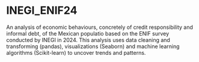 # INEGI_ENIF24
An analysis of economic behaviours, concretely of credit responsibility and informal debt, of the Mexican populatio based on the ENIF survey conducted by INEGI in 2024. This analysis uses data cleaning and transforming (pandas), visualizations (Seaborn) and machine learning algorithms (Scikit-learn) to uncover trends and patterns.
